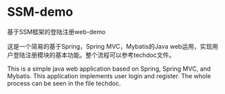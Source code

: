 # SSM-demo
基于SSM框架的登陆注册web-demo

这是一个简易的基于Spring，Spring MVC，Mybatis的Java web运用，实现用户登陆注册模块的基本功能。整个流程可以参考techdoc文件。

This is a simple java web application based on Spring, Spring MVC, and Mybatis. This application implements user login and register. The whole process can be seen in the file techdoc.
